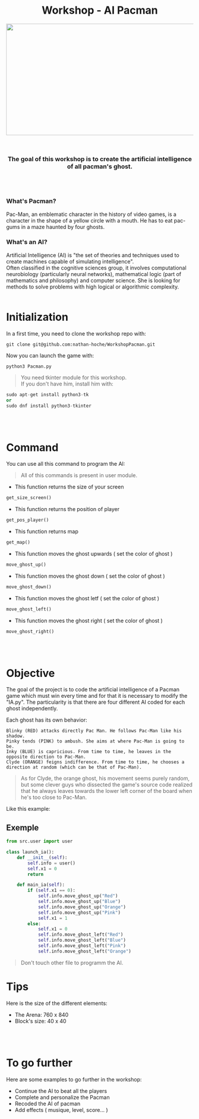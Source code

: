 <h1 align="center">
    Workshop - AI Pacman
</h1>

<p align="center">
    <img width="1200" height="300" src="https://upload.wikimedia.org/wikipedia/fr/thumb/a/a2/Pac-Man_Logo.svg/1280px-Pac-Man_Logo.svg.png">
</p>
<br>

<h3 align="center">
    The goal of this workshop is to create the artificial intelligence of all pacman's ghost.
</h3>
<br><br>

### **What's Pacman?**

Pac-Man, an emblematic character in the history of video games, is a character in the shape of a yellow circle with a mouth. He has to eat pac-gums in a maze haunted by four ghosts.<br>

### **What's an AI?**

Artificial Intelligence (AI) is "the set of theories and techniques used to create machines capable of simulating intelligence".<br> 
Often classified in the cognitive sciences group, it involves computational neurobiology (particularly neural networks), mathematical logic (part of mathematics and philosophy) and computer science. She is looking for methods to solve problems with high logical or algorithmic complexity.<br><br>

# **Initialization**

In a first time, you need to clone the workshop repo with:
```
git clone git@github.com:nathan-hoche/WorkshopPacman.git
```

Now you can launch the game with:
```
python3 Pacman.py
```

> You need tkinter module for this workshop.<br>
> If you don't have him, install him with:
```python
sudo apt-get install python3-tk
or
sudo dnf install python3-tkinter
```
<br><br>

# **Command**

You can use all this command to program the AI:

> All of this commands is present in user module.

* This function returns the size of your screen
```python
get_size_screen()
```
* This function returns the position of player
```python
get_pos_player()
```
* This function returns map
```python
get_map()
```
* This function moves the ghost upwards ( set the color of ghost )
```python
move_ghost_up()
```
* This function moves the ghost down ( set the color of ghost )
```python
move_ghost_down()
```
* This function moves the ghost letf ( set the color of ghost )
```python
move_ghost_left()
```
* This function moves the ghost right ( set the color of ghost )
```python
move_ghost_right()
```

<br><br>

# **Objective**

The goal of the project is to code the artificial intelligence of a Pacman game which must win every time and for that it is necessary to modify the "IA.py". The particularity is that there are four different AI coded for each ghost independently.

Each ghost has its own behavior:

    Blinky (RED) attacks directly Pac Man. He follows Pac-Man like his shadow.
    Pinky tends (PINK) to ambush. She aims at where Pac-Man is going to be.
    Inky (BLUE) is capricious. From time to time, he leaves in the opposite direction to Pac-Man.
    Clyde (ORANGE) feigns indifference. From time to time, he chooses a direction at random (which can be that of Pac-Man).

> As for Clyde, the orange ghost, his movement seems purely random, but some clever guys who dissected the game's source code realized that he always leaves towards the lower left corner of the board when he's too close to Pac-Man.<br>

Like this example:<br>

## **Exemple**

```python
from src.user import user

class launch_ia():
    def __init__(self):
        self.info = user()
        self.x1 = 0
        return

    def main_ia(self):
        if (self.x1 == 0):
            self.info.move_ghost_up("Red")
            self.info.move_ghost_up("Blue")
            self.info.move_ghost_up("Orange")
            self.info.move_ghost_up("Pink")
            self.x1 = 1
        else:
            self.x1 = 0
            self.info.move_ghost_left("Red")
            self.info.move_ghost_left("Blue")
            self.info.move_ghost_left("Pink")
            self.info.move_ghost_left("Orange")
```
> Don't touch other file to programm the AI.

# **Tips**

Here is the size of the different elements:<br>
* The Arena: 760 x 840
* Block's size: 40 x 40

<br><br>


# **To go further**

Here are some examples to go further in the workshop:

* Continue the AI to beat all the players
* Complete and personalize the Pacman
* Recoded the AI of pacman
* Add effects ( musique, level, score... )
